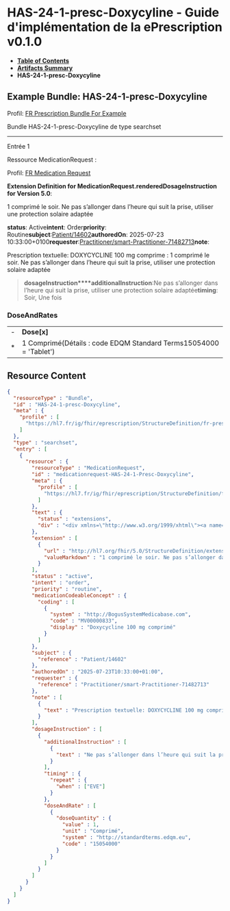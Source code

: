 # HAS-24-1-presc-Doxycyline - Guide d'implémentation de la ePrescription v0.1.0

* [**Table of Contents**](toc.md)
* [**Artifacts Summary**](artifacts.md)
* **HAS-24-1-presc-Doxycyline**

## Example Bundle: HAS-24-1-presc-Doxycyline

Profil: [FR Prescription Bundle For Example](StructureDefinition-fr-prescription-bundle-for-example.md)

Bundle HAS-24-1-presc-Doxycyline de type searchset

-------

Entrée 1

Ressource MedicationRequest :

> 

Profil: [FR Medication Request](StructureDefinition-fr-medicationrequest.md)

**Extension Definition for MedicationRequest.renderedDosageInstruction for Version 5.0**:

1 comprimé le soir. Ne pas s’allonger dans l’heure qui suit la prise, utiliser une protection solaire adaptée

**status**: Active**intent**: Order**priority**: Routine**subject**:[Patient/14602](Patient/14602)**authoredOn**: 2025-07-23 10:33:00+0100**requester**:[Practitioner/smart-Practitioner-71482713](Practitioner/smart-Practitioner-71482713)**note**:
> 

Prescription textuelle: DOXYCYCLINE 100 mg comprime : 1 comprimé le soir. Ne pas s’allonger dans l’heure qui suit la prise, utiliser une protection solaire adaptée


> **dosageInstruction****additionalInstruction**:Ne pas s’allonger dans l’heure qui suit la prise, utiliser une protection solaire adaptée**timing**: Soir, Une fois

### DoseAndRates

| | |
| :--- | :--- |
| - | **Dose[x]** |
| * | 1 Comprimé(Détails : code EDQM Standard Terms15054000 = 'Tablet') |





## Resource Content

```json
{
  "resourceType" : "Bundle",
  "id" : "HAS-24-1-presc-Doxycyline",
  "meta" : {
    "profile" : [
      "https://hl7.fr/ig/fhir/eprescription/StructureDefinition/fr-prescription-bundle-for-example"
    ]
  },
  "type" : "searchset",
  "entry" : [
    {
      "resource" : {
        "resourceType" : "MedicationRequest",
        "id" : "medicationrequest-HAS-24-1-Presc-Doxycyline",
        "meta" : {
          "profile" : [
            "https://hl7.fr/ig/fhir/eprescription/StructureDefinition/fr-medicationrequest"
          ]
        },
        "text" : {
          "status" : "extensions",
          "div" : "<div xmlns=\"http://www.w3.org/1999/xhtml\"><a name=\"MedicationRequest_medicationrequest-HAS-24-1-Presc-Doxycyline\"> </a><p class=\"res-header-id\"><b>Narratif généré : PrescriptionMédicamenteuseTODO medicationrequest-HAS-24-1-Presc-Doxycyline</b></p><a name=\"medicationrequest-HAS-24-1-Presc-Doxycyline\"> </a><a name=\"hcmedicationrequest-HAS-24-1-Presc-Doxycyline\"> </a><div style=\"display: inline-block; background-color: #d9e0e7; padding: 6px; margin: 4px; border: 1px solid #8da1b4; border-radius: 5px; line-height: 60%\"><p style=\"margin-bottom: 0px\"/><p style=\"margin-bottom: 0px\">Profil: <a href=\"StructureDefinition-fr-medicationrequest.html\">FR Medication Request</a></p></div><p><b>Extension Definition for MedicationRequest.renderedDosageInstruction for Version 5.0</b>: </p><div><p>1 comprimé le soir. Ne pas s’allonger dans l’heure qui suit la prise, utiliser une protection solaire adaptée</p>\n</div><p><b>status</b>: Active</p><p><b>intent</b>: Order</p><p><b>priority</b>: Routine</p><p><b>medication</b>: <span title=\"Codes :{http://BogusSystemMedicabase.com MV00000833}\">Doxycycline 100 mg comprimé</span></p><p><b>subject</b>: <a href=\"Patient/14602\">Patient/14602</a></p><p><b>authoredOn</b>: 2025-07-23 10:33:00+0100</p><p><b>requester</b>: <a href=\"Practitioner/smart-Practitioner-71482713\">Practitioner/smart-Practitioner-71482713</a></p><p><b>note</b>: </p><blockquote><div><p>Prescription textuelle: DOXYCYCLINE 100 mg comprime : 1 comprimé le soir. Ne pas s’allonger dans l’heure qui suit la prise, utiliser une protection solaire adaptée</p>\n</div></blockquote><blockquote><p><b>dosageInstruction</b></p><p><b>additionalInstruction</b>: <span title=\"Codes :\">Ne pas s’allonger dans l’heure qui suit la prise, utiliser une protection solaire adaptée</span></p><p><b>timing</b>: Soir, Une fois</p><h3>DoseAndRates</h3><table class=\"grid\"><tr><td style=\"display: none\">-</td><td><b>Dose[x]</b></td></tr><tr><td style=\"display: none\">*</td><td>1 Comprimé<span style=\"background: LightGoldenRodYellow\"> (Détails : code EDQM Standard Terms15054000 = 'Tablet')</span></td></tr></table></blockquote></div>"
        },
        "extension" : [
          {
            "url" : "http://hl7.org/fhir/5.0/StructureDefinition/extension-MedicationRequest.renderedDosageInstruction",
            "valueMarkdown" : "1 comprimé le soir. Ne pas s’allonger dans l’heure qui suit la prise, utiliser une protection solaire adaptée"
          }
        ],
        "status" : "active",
        "intent" : "order",
        "priority" : "routine",
        "medicationCodeableConcept" : {
          "coding" : [
            {
              "system" : "http://BogusSystemMedicabase.com",
              "code" : "MV00000833",
              "display" : "Doxycycline 100 mg comprimé"
            }
          ]
        },
        "subject" : {
          "reference" : "Patient/14602"
        },
        "authoredOn" : "2025-07-23T10:33:00+01:00",
        "requester" : {
          "reference" : "Practitioner/smart-Practitioner-71482713"
        },
        "note" : [
          {
            "text" : "Prescription textuelle: DOXYCYCLINE 100 mg comprime : 1 comprimé le soir. Ne pas s’allonger dans l’heure qui suit la prise, utiliser une protection solaire adaptée"
          }
        ],
        "dosageInstruction" : [
          {
            "additionalInstruction" : [
              {
                "text" : "Ne pas s’allonger dans l’heure qui suit la prise, utiliser une protection solaire adaptée"
              }
            ],
            "timing" : {
              "repeat" : {
                "when" : ["EVE"]
              }
            },
            "doseAndRate" : [
              {
                "doseQuantity" : {
                  "value" : 1,
                  "unit" : "Comprimé",
                  "system" : "http://standardterms.edqm.eu",
                  "code" : "15054000"
                }
              }
            ]
          }
        ]
      }
    }
  ]
}

```
